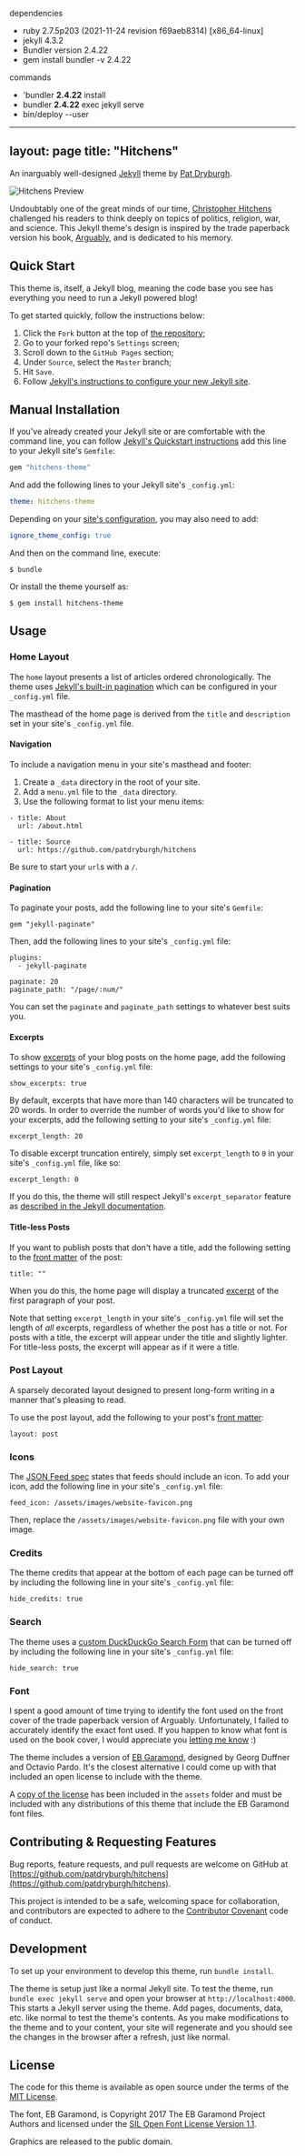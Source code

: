 dependencies

- ruby 2.7.5p203 (2021-11-24 revision f69aeb8314) [x86_64-linux]
- jekyll 4.3.2
- Bundler version 2.4.22
- gem install bundler -v 2.4.22

commands
- 'bundler __2.4.22__ install
- bundler __2.4.22__ exec jekyll serve
- bin/deploy --user






---
layout: page
title: "Hitchens"
---

An inarguably well-designed [Jekyll](http://jekyllrb.com) theme by [Pat Dryburgh](https://patdryburgh.com).

![Hitchens Preview](https://raw.githubusercontent.com/patdryburgh/hitchens/master/screenshot.png)

Undoubtably one of the great minds of our time, [Christopher Hitchens](https://en.wikipedia.org/wiki/Christopher_Hitchens) challenged his readers to think deeply on topics of politics, religion, war, and science. This Jekyll theme's design is inspired by the trade paperback version his book, [Arguably](https://en.wikipedia.org/wiki/Arguably), and is dedicated to his memory.

## Quick Start

This theme is, itself, a Jekyll blog, meaning the code base you see has everything you need to run a Jekyll powered blog!

To get started quickly, follow the instructions below:

1. Click the `Fork` button at the top of [the repository](https://github.com/patdryburgh/hitchens/);
2. Go to your forked repo's `Settings` screen;
3. Scroll down to the `GitHub Pages` section;
4. Under `Source`, select the `Master` branch;
5. Hit `Save`.
6. Follow [Jekyll's instructions to configure your new Jekyll site](https://jekyllrb.com/docs/configuration/).

## Manual Installation

If you've already created your Jekyll site or are comfortable with the command line, you can follow [Jekyll's Quickstart instructions](https://jekyllrb.com/docs/) add this line to your Jekyll site's `Gemfile`:

```ruby
gem "hitchens-theme"
```

And add the following lines to your Jekyll site's `_config.yml`:

```yaml
theme: hitchens-theme
```

Depending on your [site's configuration](https://jekyllrb.com/docs/configuration/options/), you may also need to add:

```yaml
ignore_theme_config: true
```

And then on the command line, execute:

    $ bundle

Or install the theme yourself as:

    $ gem install hitchens-theme

## Usage

### Home Layout

The `home` layout presents a list of articles ordered chronologically. The theme uses [Jekyll's built-in pagination](https://jekyllrb.com/docs/pagination/#enable-pagination) which can be configured in your `_config.yml` file.

The masthead of the home page is derived from the `title` and `description` set in your site's `_config.yml` file.

#### Navigation

To include a navigation menu in your site's masthead and footer:

1. Create a `_data` directory in the root of your site.
2. Add a `menu.yml` file to the `_data` directory.
3. Use the following format to list your menu items:

```
- title: About
  url: /about.html

- title: Source
  url: https://github.com/patdryburgh/hitchens
```

Be sure to start your `url`s with a `/`.

#### Pagination

To paginate your posts, add the following line to your site's `Gemfile`:

```
gem "jekyll-paginate"
```

Then, add the following lines to your site's `_config.yml` file:

```
plugins:
  - jekyll-paginate

paginate: 20
paginate_path: "/page/:num/"
```

You can set the `paginate` and `paginate_path` settings to whatever best suits you.

#### Excerpts

To show [excerpts](https://jekyllrb.com/docs/posts/#post-excerpts) of your blog posts on the home page, add the following settings to your site's `_config.yml` file:

```
show_excerpts: true
```

By default, excerpts that have more than 140 characters will be truncated to 20 words. In order to override the number of words you'd like to show for your excerpts, add the following setting to your site's `_config.yml` file:

```
excerpt_length: 20
```

To disable excerpt truncation entirely, simply set `excerpt_length` to `0` in your site's `_config.yml` file, like so:

```
excerpt_length: 0
```

If you do this, the theme will still respect Jekyll's `excerpt_separator` feature as [described in the Jekyll documentation](https://jekyllrb.com/docs/posts/#post-excerpts).


#### Title-less Posts

If you want to publish posts that don't have a title, add the following setting to the [front matter](https://jekyllrb.com/docs/frontmatter/) of the post:

```
title: ""
```

When you do this, the home page will display a truncated [excerpt](https://jekyllrb.com/docs/posts/#post-excerpts) of the first paragraph of your post.

Note that setting `excerpt_length` in your site's `_config.yml` file will set the length of _all_ excerpts, regardless of whether the post has a title or not. For posts with a title, the excerpt will appear under the title and slightly lighter. For title-less posts, the excerpt will appear as if it were a title.

### Post Layout

A sparsely decorated layout designed to present long-form writing in a manner that's pleasing to read.

To use the post layout, add the following to your post's [front matter](https://jekyllrb.com/docs/frontmatter/):

```
layout: post
```

### Icons

The [JSON Feed spec](https://jsonfeed.org/version/1) states that feeds should include an icon. To add your icon, add the following line in your site's `_config.yml` file:

```
feed_icon: /assets/images/website-favicon.png
```

Then, replace the `/assets/images/website-favicon.png` file with your own image.

### Credits

The theme credits that appear at the bottom of each page can be turned off by including the following line in your site's `_config.yml` file:

```
hide_credits: true
```

### Search

The theme uses a [custom DuckDuckGo Search Form](https://ddg.patdryburgh.com) that can be turned off by including the following line in your site's `_config.yml` file: 

```
hide_search: true
```

### Font

I spent a good amount of time trying to identify the font used on the front cover of the trade paperback version of Arguably. Unfortunately, I failed to accurately identify the exact font used. If you happen to know what font is used on the book cover, I would appreciate you [letting me know](mailto:hello@patdryburgh.com) :)

The theme includes a version of [EB Garamond](https://fonts.google.com/specimen/EB+Garamond), designed by Georg Duffner and Octavio Pardo. It's the closest alternative I could come up with that included an open license to include with the theme.

A [copy of the license](https://github.com/patdryburgh/hitchens/blob/master/assets/fonts/OFL.txt) has been included in the `assets` folder and must be included with any distributions of this theme that include the EB Garamond font files.

## Contributing & Requesting Features

Bug reports, feature requests, and pull requests are welcome on GitHub at [https://github.com/patdryburgh/hitchens](https://github.com/patdryburgh/hitchens).

This project is intended to be a safe, welcoming space for collaboration, and contributors are expected to adhere to the [Contributor Covenant](http://contributor-covenant.org) code of conduct.

## Development

To set up your environment to develop this theme, run `bundle install`.

The theme is setup just like a normal Jekyll site. To test the theme, run `bundle exec jekyll serve` and open your browser at `http://localhost:4000`. This starts a Jekyll server using the theme. Add pages, documents, data, etc. like normal to test the theme's contents. As you make modifications to the theme and to your content, your site will regenerate and you should see the changes in the browser after a refresh, just like normal.

## License

The code for this theme is available as open source under the terms of the [MIT License](https://opensource.org/licenses/MIT).

The font, EB Garamond, is Copyright 2017 The EB Garamond Project Authors and licensed under the [SIL Open Font License Version 1.1](https://github.com/patdryburgh/hitchens/blob/master/assets/fonts/OFL.txt).

Graphics are released to the public domain.
